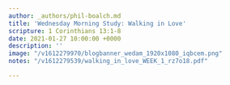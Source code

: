 ```yaml
---
author: _authors/phil-boalch.md
title: 'Wednesday Morning Study: Walking in Love'
scripture: 1 Corinthians 13:1-8
date: 2021-01-27 10:00:00 +0000
description: ''
image: "/v1612279970/blogbanner_wedam_1920x1080_iqbcem.png"
notes: "/v1612279539/walking_in_love_WEEK_1_rz7o18.pdf"

---
```

